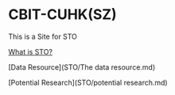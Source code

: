 # CBIT-CUHK(SZ)
This is a Site for STO

[What is STO?](STO/what_is_sto.md)

[Data Resource](STO/The data resource.md)

[Potential Research](STO/potential research.md)

